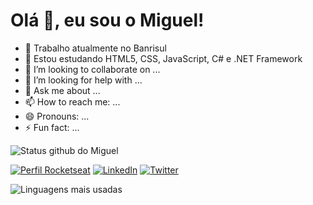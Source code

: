 # Olá 👋, eu sou o Miguel!

- 🔭 Trabalho atualmente no Banrisul
- 🌱 Estou estudando HTML5, CSS, JavaScript, C# e .NET Framework
- 👯 I’m looking to collaborate on ...
- 🤔 I’m looking for help with ...
- 💬 Ask me about ...
- 📫 How to reach me: ...
- 😄 Pronouns: ...
- ⚡ Fun fact: ...

![Status github do Miguel](https://github-readme-stats.vercel.app/api?username=miguelmachadofs&show_icons=true&theme=radical)

[![Perfil Rocketseat](https://img.shields.io/badge/-Perfil%20Rocketseat-blueviolet)](https://app.rocketseat.com.br/me/miguelmachadofs)
[![LinkedIn](https://img.shields.io/badge/-LinkedIn-060606?style=flat&labelColor=0D0D0D&logo=Linkedin&Color=white)](https://www.linkedin.com/in/miguelmfs/)
[![Twitter](https://img.shields.io/badge/-Twitter-060606?style=flat&labelColor=0D0D0D&logo=Twitter&Color=white)](https://www.twitter.com/miguelmachadofs)

![Linguagens mais usadas](https://github-readme-stats.vercel.app/api/top-langs/?username=miguelmachadofs&layout=compact&langs_count=7&theme=dark)
